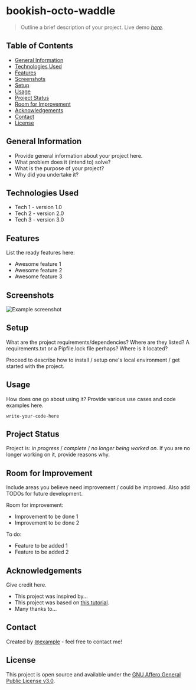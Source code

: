<!-- :toc: macro -->
<!-- :toc-title: -->
<!-- :toclevels: 99 -->

# bookish-octo-waddle <!-- omit from toc -->

<!-- Codacy bagde -->

> Outline a brief description of your project.
> Live demo [_here_](https://www.example.com). <!-- If you have the project hosted somewhere, include the link here. -->

## Table of Contents <!-- omit from toc -->

* [General Information](#general-information)
* [Technologies Used](#technologies-used)
* [Features](#features)
* [Screenshots](#screenshots)
* [Setup](#setup)
* [Usage](#usage)
* [Project Status](#project-status)
* [Room for Improvement](#room-for-improvement)
* [Acknowledgements](#acknowledgements)
* [Contact](#contact)
* [License](#license)

## General Information

* Provide general information about your project here.
* What problem does it (intend to) solve?
* What is the purpose of your project?
* Why did you undertake it?
<!-- You don't have to answer all the questions - just the ones relevant to your project. -->

## Technologies Used

* Tech 1 - version 1.0
* Tech 2 - version 2.0
* Tech 3 - version 3.0

## Features

List the ready features here:

* Awesome feature 1
* Awesome feature 2
* Awesome feature 3

## Screenshots

![Example screenshot](./img/screenshot.png)
<!-- If you have screenshots you'd like to share, include them here. -->

## Setup

What are the project requirements/dependencies? Where are they listed?
A requirements.txt or a Pipfile.lock file perhaps? Where is it located?

Proceed to describe how to
install / setup one's local environment / get started with the project.

## Usage

How does one go about using it?
Provide various use cases and code examples here.

`write-your-code-here`

## Project Status

Project is: _in progress_ / _complete_ / _no longer being worked on_.
If you are no longer working on it, provide reasons why.

## Room for Improvement

Include areas you believe
need improvement / could be improved.
Also add TODOs for future development.

Room for improvement:

* Improvement to be done 1
* Improvement to be done 2

To do:

* Feature to be added 1
* Feature to be added 2

## Acknowledgements

Give credit here.

* This project was inspired by...
* This project was based on [this tutorial](https://www.example.com/).
* Many thanks to...

## Contact

Created by [@example](https://example.com/) - feel free to contact me!

## License

This project is open source and available under the
[GNU Affero General Public License v3.0](https://github.com/lurkydismal/bookish-octo-waddle/blob/main/LICENSE).
